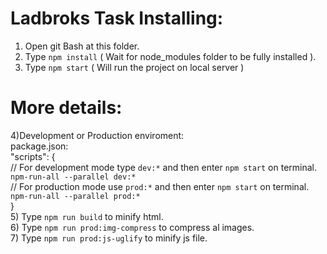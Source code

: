 # Ladbroks Task Installing:

1) Open git Bash at this folder.
2) Type `npm install` ( Wait for node_modules folder to be fully installed ).
3) Type `npm start` ( Will run the project on local server )
# More details:
4)Development or Production enviroment: <br />
package.json: <br />
"scripts": { <br />
// For development mode type `dev:*` and then enter `npm start` on terminal.
`npm-run-all --parallel dev:*` <br />
// For production mode use `prod:*` and then enter `npm start` on terminal.
`npm-run-all --parallel prod:*` <br />
} <br />
5) Type `npm run build` to minify html.<br />
6) Type `npm run prod:img-compress` to compress al images.<br />
7) Type `npm run prod:js-uglify` to minify js file.
